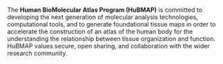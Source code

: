 The **Human BioMolecular Atlas Program (HuBMAP)** is committed to developing the next generation of molecular analysis technologies, computational tools, and to generate foundational tissue maps in order to accelerate the construction of an atlas of the human body for the understanding the relationship between tissue organization and function. HuBMAP values secure, open sharing, and collaboration with the wider research community.